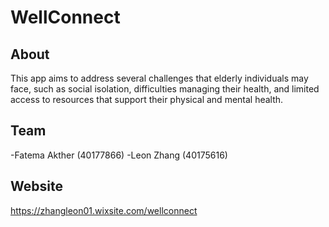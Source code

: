 # WellConnect

## About
This app aims to address several challenges that elderly individuals may face, such as social isolation, difficulties managing their health, and limited access to resources that support their physical and mental health.

## Team
-Fatema Akther (40177866)
-Leon Zhang (40175616)

## Website
https://zhangleon01.wixsite.com/wellconnect 
